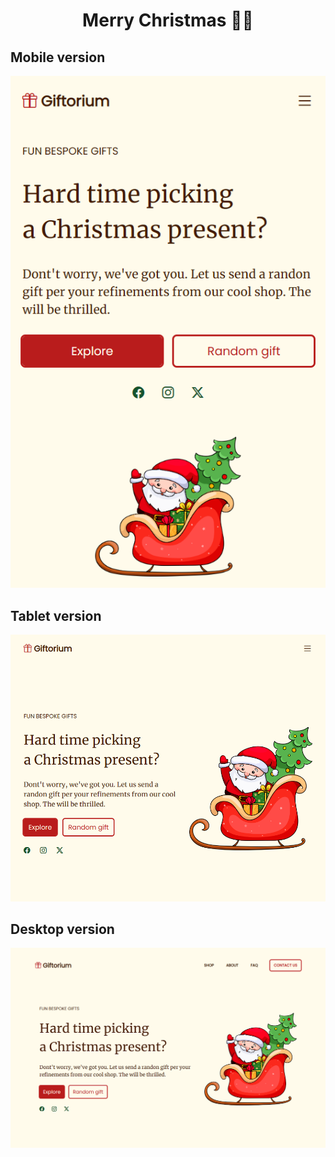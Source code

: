 <h1 align="center">Merry Christmas 🎅🏼</h1>




## Mobile version 
![screenshot](./github/Merry%20Christmas%20-%20Mobile.png)

## Tablet version 
![screenshot](./github/Merry%20Christmas%20-%20Tablet.png)

## Desktop version 
![screenshot](./github/Merry%20Christmas%20-%20Desktop.png)
